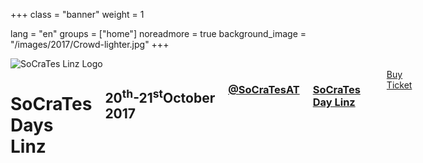 +++
class = "banner"
weight = 1

lang = "en"
groups = ["home"]
noreadmore = true
background_image = "/images/2017/Crowd-lighter.jpg"
+++

<div class="banner">
  	<div class="row">
			<div class="four columns">
				<img class="logo" src="/images/2016/SoCraTesLinz2016.png" alt="SoCraTes Linz Logo"/>
			</div>
    	<div class="eight columns">
				<h1>SoCraTes Days Linz</h1>
				<h2>20<sup>th</sup>-21<sup>st</sup>October 2017</h2>
				<h3><a href="https://twitter.com/SoCraTesAT"><i class="fa fa-twitter" aria-hidden="true" style="width: 1.2em;"></i> @SoCraTesAT</a></h3>
				<h3><a href="https://facebook.com/events/1509206379138557"><i class="fa fa-facebook" aria-hidden="true" style="width: 1.2em;"></i> SoCraTes Day Linz</a></h3>
				<br/>
				<a class="button button-primary" href="tickets">Buy Ticket</a>
			</div>
	</div>
</div>

	



<!--more-->
